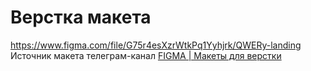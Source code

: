 # Верстка макета

https://www.figma.com/file/G75r4esXzrWtkPq1Yyhjrk/QWERy-landing
Источник макета телеграм-канал [FIGMA | Макеты для верстки](https://t.me/+oXZSKMmXp6UyOGI6)
